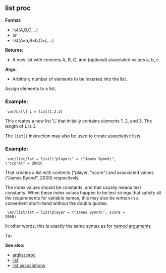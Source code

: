 ## list proc

<!-- -->
**Format:**
+   list(A,B,C,\...)
+   or
+   list(A=a,B=b,C=c,\...)
<!-- -->
**Returns:**
+   A new list with contents A, B, C, and (optional) associated values
    a, b, c.
<!-- -->
**Args:**
+   Arbitrary number of elements to be inserted into the list.


Assign elements to a list.
### Example:

``` dm
 var/L\[\] L = list(1,2,3) 
```
 

This creates
a new list \'L\' that initially contains elements 1, 2, and 3. The
length of L is 3. 

The `list()` instruction may also be used to
create associative lists.
### Example:

``` dm
 var/list/lst = list(\"player\" = \"James Byond\",
\"score\" = 2000) 
```
 

That creates a list with contents
(\"player, \"score\") and associated values (\"James Byond\", 2000)
respectively. 

The index values should be constants, and that
usually means text constants. When these index values happen to be text
strings that satisfy all the requirements for variable names, this may
also be written in a convenient short-hand without the double quotes:

``` dm
 var/list/lst = list(player = \"James Byond\", score =
2000) 
```
 

In other words, this is exactly the same
syntax as for [named arguments](/ref/proc/arguments/named.md) 

> [!TIP] 
> **See also:**
> +   [arglist proc](/ref/proc/arglist.md) 
> +   [list](/ref/list.md) 
> +   [list associations](/ref/list/associations.md) 